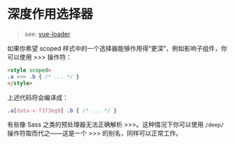 # 深度作用选择器

> see: [vue-loader](https://vue-loader.vuejs.org/zh-cn/features/scoped-css.html)

如果你希望 scoped 样式中的一个选择器能够作用得“更深”，例如影响子组件，你可以使用 >>> 操作符：

```html
<style scoped>
.a >>> .b { /* ... */ }
</style>
```

上述代码将会编译成：

```css
.a[data-v-f3f3eg9] .b { /* ... */ }
```

有些像 Sass 之类的预处理器无法正确解析 >>>。这种情况下你可以使用 `/deep/` 操作符取而代之——这是一个 >>> 的别名，同样可以正常工作。
